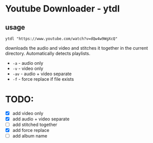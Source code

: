 # Youtube Downloader - ytdl

## usage
```shell
ytdl "https://www.youtube.com/watch?v=dQw4w9WgXcQ"
```
downloads the audio and video and stitches it together in the current directory. Automatically detects playlists.

- `-a` - audio only
- `-v` - video only
- `-av` - audio + video separate
- `-f` - force replace if file exists

# TODO:
- [x] add video only
- [x] add audio + video separate
- [ ] add stitched together
- [x] add force replace
- [ ] add album name
